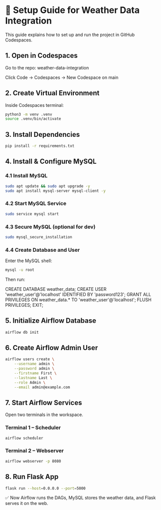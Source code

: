 # 📘 Setup Guide for Weather Data Integration

This guide explains how to set up and run the project in GitHub Codespaces.

## 1. Open in Codespaces

Go to the repo: weather-data-integration

Click Code → Codespaces → New Codespace on main

## 2. Create Virtual Environment

Inside Codespaces terminal:
```bash
python3 -m venv .venv
source .venv/bin/activate
```

## 3. Install Dependencies
```bash
pip install -r requirements.txt
```

## 4. Install & Configure MySQL
### 4.1 Install MySQL
```bash
sudo apt update && sudo apt upgrade -y
sudo apt install mysql-server mysql-client -y
```

### 4.2 Start MySQL Service
```bash
sudo service mysql start
```

### 4.3 Secure MySQL (optional for dev)
```bash
sudo mysql_secure_installation
```

### 4.4 Create Database and User

Enter the MySQL shell:
```bash
mysql -u root
```

Then run:

CREATE DATABASE weather_data;
CREATE USER 'weather_user'@'localhost' IDENTIFIED BY 'password123';
GRANT ALL PRIVILEGES ON weather_data.* TO 'weather_user'@'localhost';
FLUSH PRIVILEGES;
EXIT;

## 5. Initialize Airflow Database
```bash
airflow db init
```

## 6. Create Airflow Admin User
```bash
airflow users create \
    --username admin \
    --password admin \
    --firstname First \
    --lastname Last \
    --role Admin \
    --email admin@example.com
```

## 7. Start Airflow Services

Open two terminals in the workspace.

### Terminal 1 – Scheduler
```bash
airflow scheduler
```

### Terminal 2 – Webserver
```bash
airflow webserver -p 8080
```

## 8. Run Flask App
```bash
flask run --host=0.0.0.0 --port=5000
```

✅ Now Airflow runs the DAGs, MySQL stores the weather data, and Flask serves it on the web.